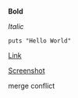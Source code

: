 **Bold**

*Italic*

```puts "Hello World"```

[Link](http://daringfireball.net/projects/markdown/syntax)

[Screenshot](https://raw.githubusercontent.com/DannyKalemba/phase-0-gps-1/master/Screenshot%20(2).png)


merge conflict
